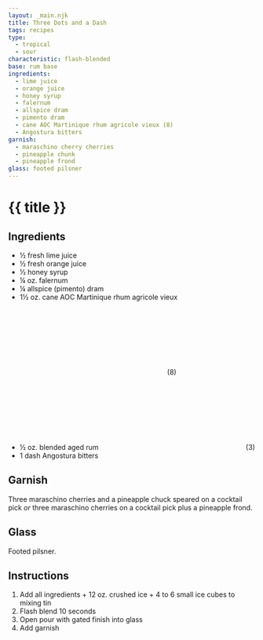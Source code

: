 ```yaml
---
layout: _main.njk
title: Three Dots and a Dash
tags: recipes
type: 
  - tropical
  - sour
characteristic: flash-blended
base: rum base
ingredients:
  - lime juice
  - orange juice
  - honey syrup
  - falernum
  - allspice dram
  - pimento dram
  - cane AOC Martinique rhum agricole vieux (8)
  - Angostura bitters
garnish:
  - maraschino cherry cherries
  - pineapple chunk
  - pineapple frond
glass: footed pilsner
---
```


<!-- markdownlint-disable MD025 -->
# {{ title }}
<!-- markdownlint-disable MD025 -->

## Ingredients

- &frac12; fresh lime juice
- &frac12; fresh orange juice
- &frac12; honey syrup
- &frac14; oz. falernum
- &frac14; allspice (pimento) dram
- 1&frac12; oz. cane AOC Martinique rhum agricole vieux<icon-l space="1em"><span class="with-icon"><svg class="icon"><use href="/assets/images/icons/circle-8.svg#circle-8"></use></svg><span class="sr-only">(8)</span></span></icon-l>
- &frac12; oz. blended aged rum<icon-l space="1em"><span class="with-icon"><svg class="icon"><use href="/assets/images/icons/circle-3.svg#circle-3"></use></svg><span class="sr-only">(3)</span></span></icon-l>
- 1 dash Angostura bitters

## Garnish

Three maraschino cherries and a pineapple chuck speared on a cocktail pick *or* three maraschino cherries on a cocktail pick plus a pineapple frond.

## Glass

Footed pilsner.

## Instructions

1. Add all ingredients + 12 oz. crushed ice + 4 to 6 small ice cubes to mixing tin
2. Flash blend 10 seconds
3. Open pour with gated finish into glass
4. Add garnish
